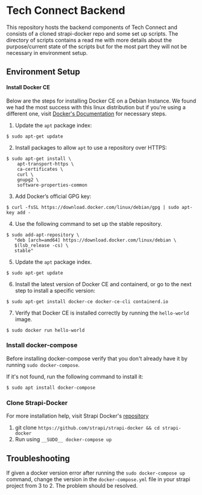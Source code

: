 # Tech Connect Backend

This repository hosts the backend components of Tech Connect and consists of a cloned strapi-docker repo and some set up scripts. The directory of scripts contains a read me with more details about the purpose/current state of the scripts but for the most part they will not be necessary in environment setup.

## Environment Setup

#### Install Docker CE

Below are the steps for installing Docker CE on a Debian Instance. We found we had the most success with this linux distribution but if you're using a different one, visit [Docker's Documentation](https://docs.docker.com/glossary/?term=installation) for necessary steps.

1. Update the `apt` package index:
```
$ sudo apt-get update
```

2. Install packages to allow `apt` to use a repository over HTTPS:
```
$ sudo apt-get install \
    apt-transport-https \
    ca-certificates \
    curl \
    gnupg2 \
    software-properties-common
```

3. Add Docker’s official GPG key:
```
$ curl -fsSL https://download.docker.com/linux/debian/gpg | sudo apt-key add -
```

4. Use the following command to set up the stable repository.
```
$ sudo add-apt-repository \
   "deb [arch=amd64] https://download.docker.com/linux/debian \
   $(lsb_release -cs) \
   stable"
```

5. Update the `apt` package index.
```
$ sudo apt-get update
```

6. Install the latest version of Docker CE and containerd, or go to the next step to install a specific version:
```
$ sudo apt-get install docker-ce docker-ce-cli containerd.io
```

7. Verify that Docker CE is installed correctly by running the `hello-world` image.
```
$ sudo docker run hello-world
```


### Install docker-compose

Before installing docker-compose verify that you don't already have it by running `sudo docker-compose`.

If it's not found, run the following command to install it:
```
$ sudo apt install docker-compose
```



### Clone Strapi-Docker

For more installation help, visit Strapi Docker's [repository](https://github.com/strapi/strapi-docker) 

1. git clone `https://github.com/strapi/strapi-docker && cd strapi-docker`
2. Run using `__SUDO__ docker-compose up`


## Troubleshooting

If given a docker version error after running the `sudo docker-compose up` command, change the version in the `docker-compose.yml` file in your strapi project from 3 to 2. The problem should be resolved.
